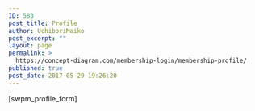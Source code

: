 ```yaml
---
ID: 583
post_title: Profile
author: UchiboriMaiko
post_excerpt: ""
layout: page
permalink: >
  https://concept-diagram.com/membership-login/membership-profile/
published: true
post_date: 2017-05-29 19:26:20
---
```

[swpm_profile_form]